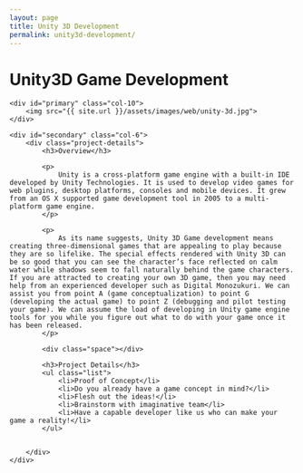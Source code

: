 ```yaml
---
layout: page
title: Unity 3D Development
permalink: unity3d-development/
---
```


<div class="page-header">
	<h1 class="page-title">Unity3D Game Development</h1>
</div>

<div id="main" class="row">
		
	<div id="primary" class="col-10">	
		<img src="{{ site.url }}/assets/images/web/unity-3d.jpg">
	</div>
			      		
	<div id="secondary" class="col-6">  			
		<div class="project-details">
			<h3>Overview</h3>

			<p>
				Unity is a cross-platform game engine with a built-in IDE developed by Unity Technologies. It is used to develop video games for web plugins, desktop platforms, consoles and mobile devices. It grew from an OS X supported game development tool in 2005 to a multi-platform game engine.
			</p>
				      			
			<p>
				As its name suggests, Unity 3D Game development means creating three-dimensional games that are appealing to play because they are so lifelike. The special effects rendered with Unity 3D can be so good that you can see the character’s face reflected on calm water while shadows seem to fall naturally behind the game characters. If you are attracted to creating your own 3D game, then you may need help from an experienced developer such as Digital Monozukuri. We can assist you from point A (game conceptualization) to point G (developing the actual game) to point Z (debugging and pilot testing your game). We can assume the load of developing in Unity game engine tools for you while you figure out what to do with your game once it has been released.
			</p>	      			
				      			
			<div class="space"></div>
				      			
  			<h3>Project Details</h3>
  			<ul class="list">
  				<li>Proof of Concept</li> 
				<li>Do you already have a game concept in mind?</li> 
				<li>Flesh out the ideas!</li> 
				<li>Brainstorm with imaginative team</li> 
				<li>Have a capable developer like us who can make your game a reality!</li> 
  			</ul>
				      			
				      			
		</div>	      			
	</div>
</div>